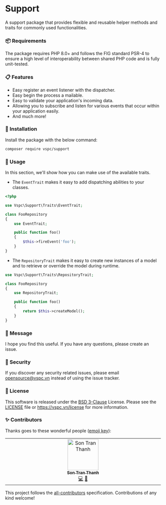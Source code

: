 # Support

A support package that provides flexible and reusable helper methods and traits for commonly used functionalities.

### 📦 Requirements

The package requires PHP 8.0+ and follows the FIG standard PSR-4 to ensure a high level of interoperability between shared PHP code and is fully unit-tested.

### 📋 Features

- Easy register an event listener with the dispatcher.
- Easy begin the process a mailable.
- Easy to validate your application's incoming data.
- Allowing you to subscribe and listen for various events that occur within your application easily.
- And much more!

### 🔧 Installation

Install the package with the below command:

```sh
composer require vspc/support
```

### 📝 Usage

In this section, we'll show how you can make use of the available traits.

- The `EventTrait` makes it easy to add dispatching abilities to your classes.

```php
<?php

use Vspc\Support\Traits\EventTrait;

class FooRepository
{
    use EventTrait;

    public function foo()
    {
        $this->fireEvent('foo');
    }
}
```

- The `RepositoryTrait` makes it easy to create new instances of a model and to retrieve or override the model during runtime.

```php
use Vspc\Support\Traits\RepositoryTrait;

class FooRepository
{
    use RepositoryTrait;

    public function foo()
    {
        return $this->createModel();
    }
}
```

### 📨 Message

I hope you find this useful. If you have any questions, please create an issue.

### 🔐 Security

If you discover any security related issues, please email opensource@vspc.vn instead of using the issue tracker.

### 📖 License

This software is released under the [BSD 3-Clause][link-license] License. Please see the [LICENSE](LICENSE) file
or https://vspc.vn/license for more information.

### ✨ Contributors

Thanks goes to these wonderful people ([emoji key](https://allcontributors.org/docs/en/emoji-key)):

<!-- ALL-CONTRIBUTORS-LIST:START - Do not remove or modify this section -->
<!-- prettier-ignore-start -->
<!-- markdownlint-disable -->
<table>
  <td align="center" valign="top" width="14.28%">
    <a href="https://trants.me">
      <img src="https://avatars.githubusercontent.com/u/5866677?v=4?s=100" width="100px;" alt="Son Tran Thanh" />
      <br />
      <sub>
        <b>Son Tran Thanh</b>
      </sub>
    </a>
    <br />
    <a href="https://github.com/trants/mysql-backup/commits?author=trants" title="Code">💻</a>
    <a href="https://github.com/trants/mysql-backup/commits?author=trants" title="Documentation">📝</a>
  </td>
</table>

<!-- markdownlint-restore -->
<!-- prettier-ignore-end -->

<!-- ALL-CONTRIBUTORS-LIST:END -->

This project follows the [all-contributors](https://allcontributors.org) specification.
Contributions of any kind welcome!

[link-license]: https://opensource.org/license/bsd-3-clause
